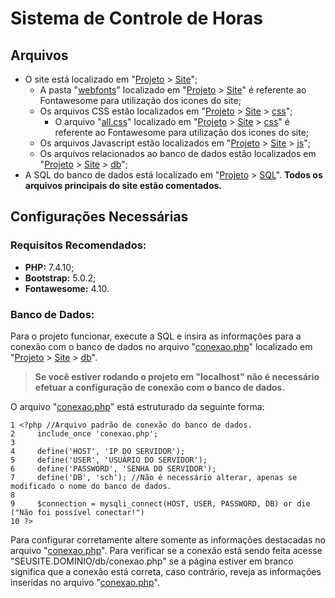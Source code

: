 # Sistema de Controle de Horas

## Arquivos

 - O site está localizado em "[Projeto](https://github.com/MateusOFCZ/SistemaControleHoras/tree/master/Projeto) > [Site](https://github.com/MateusOFCZ/SistemaControleHoras/tree/master/Projeto/Site)";
	 - A pasta "[webfonts](https://github.com/MateusOFCZ/SistemaControleHoras/tree/master/Projeto/Site/webfonts)" localizado em "[Projeto](https://github.com/MateusOFCZ/SistemaControleHoras/tree/master/Projeto) > [Site](https://github.com/MateusOFCZ/SistemaControleHoras/tree/master/Projeto/Site)" é referente ao Fontawesome para utilização dos icones do site;
	 - Os arquivos CSS estão localizados em "[Projeto](https://github.com/MateusOFCZ/SistemaControleHoras/tree/master/Projeto) > [Site](https://github.com/MateusOFCZ/SistemaControleHoras/tree/master/Projeto/Site) > [css](https://github.com/MateusOFCZ/SistemaControleHoras/tree/master/Projeto/Site/css)";
		- O arquivo "[all.css](https://github.com/MateusOFCZ/SistemaControleHoras/blob/master/Projeto/Site/css/all.css)" localizado em "[Projeto](https://github.com/MateusOFCZ/SistemaControleHoras/tree/master/Projeto) > [Site](https://github.com/MateusOFCZ/SistemaControleHoras/tree/master/Projeto/Site) > [css](https://github.com/MateusOFCZ/SistemaControleHoras/tree/master/Projeto/Site/css)" é referente ao Fontawesome para utilização dos icones do site;
	 - Os arquivos Javascript estão localizados em "[Projeto](https://github.com/MateusOFCZ/SistemaControleHoras/tree/master/Projeto) > [Site](https://github.com/MateusOFCZ/SistemaControleHoras/tree/master/Projeto/Site) > [js](https://github.com/MateusOFCZ/SistemaControleHoras/tree/master/Projeto/Site/js)";
	 - Os arquivos relacionados ao banco de dados estão localizados em "[Projeto](https://github.com/MateusOFCZ/SistemaControleHoras/tree/master/Projeto) > [Site](https://github.com/MateusOFCZ/SistemaControleHoras/tree/master/Projeto/Site) > [db](https://github.com/MateusOFCZ/SistemaControleHoras/tree/master/Projeto/Site/db)";
 - A SQL do banco de dados está localizado em "[Projeto](https://github.com/MateusOFCZ/SistemaControleHoras/tree/master/Projeto) > [SQL](https://github.com/MateusOFCZ/SistemaControleHoras/tree/master/Projeto/SQL)".
**Todos os arquivos principais do site estão comentados.**

## Configurações Necessárias

### Requisitos Recomendados:
 - **PHP:** 7.4.10;
 - **Bootstrap:** 5.0.2;
 - **Fontawesome:** 4.10.

### Banco de Dados:
Para o projeto funcionar, execute a SQL e insira as informações para a conexão com o banco de dados no arquivo "[conexao.php](https://github.com/MateusOFCZ/SistemaControleHoras/blob/master/Projeto/Site/db/conexao.php)" localizado em "[Projeto](https://github.com/MateusOFCZ/SistemaControleHoras/tree/master/Projeto) > [Site](https://github.com/MateusOFCZ/SistemaControleHoras/tree/master/Projeto/Site) > [db](https://github.com/MateusOFCZ/SistemaControleHoras/tree/master/Projeto/Site/db)".

> **Se você estiver rodando o projeto em "localhost" não é necessário**
> **efetuar a configuração de conexão com o banco de dados.**

O arquivo "[conexao.php](https://github.com/MateusOFCZ/SistemaControleHoras/blob/master/Projeto/Site/db/conexao.php)" está estruturado da seguinte forma:

    1 <?php //Arquivo padrão de conexão do banco de dados.
	2     include_once 'conexao.php';
	3  
	4     define('HOST', 'IP DO SERVIDOR');
	5     define('USER', 'USUÁRIO DO SERVIDOR');
	6     define('PASSWORD', 'SENHA DO SERVIDOR');
	7     define('DB', 'sch'); //Não é necessário alterar, apenas se modificado o nome do banco de dados.
	8    
	9     $connection = mysqli_connect(HOST, USER, PASSWORD, DB) or die ("Não foi possível conectar!")
    10 ?>

Para configurar corretamente altere somente as informações destacadas no arquivo "[conexao.php](https://github.com/MateusOFCZ/SistemaControleHoras/blob/master/Projeto/Site/db/conexao.php)".
Para verificar se a conexão está sendo feita acesse "SEUSITE.DOMINIO/db/conexao.php" se a página estiver em branco significa que a conexão está correta, caso contrário, reveja as informações inseridas no arquivo "[conexao.php](https://github.com/MateusOFCZ/SistemaControleHoras/blob/master/Projeto/Site/db/conexao.php)".